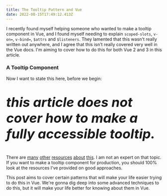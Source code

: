 ```yaml
---
title: The Tooltip Pattern and Vue
date: 2022-08-15T17:49:12.413Z
---
```

I recently found myself helping someone who wanted to make a tooltip component in Vue, and I found myself needing to explain `scoped-slots`, `v-on=`, `v-bind=`, `$attrs` and `$listeners`. They lamented that this wasn't really written out anywhere, and I agree that this isn't really covered very well in the Vue docs. I'm aiming to cover how to do this for both Vue 2 and 3 in this article.

### A Tooltip Component

Now I want to state this here, before we begin:

<div style="font-size: 3em">

***this article does not cover how to make a fully accessible tooltip.***

</div>

There are [many](https://sarahmhigley.com/writing/tooltips-in-wcag-21/) [other](https://dequeuniversity.com/library/aria/tooltip) [resources](https://inclusive-components.design/tooltips-toggletips/) [about](https://www.sarasoueidan.com/blog/accessible-tooltips/) [this](https://www.accessibility-developer-guide.com/examples/widgets/tooltips/). I am not an expert on that topic. If you want to make a tooltip component for production, you should 100% look at the resources I've provided on good approaches.

This post aims to cover certain patterns that will make your life easier trying to do this in Vue. We're gonna dig deep into some advanced techniques to do this, but it will make your life better for knowing about them in Vue.

